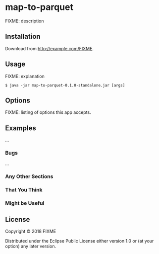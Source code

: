 # map-to-parquet

FIXME: description

## Installation

Download from http://example.com/FIXME.

## Usage

FIXME: explanation

    $ java -jar map-to-parquet-0.1.0-standalone.jar [args]

## Options

FIXME: listing of options this app accepts.

## Examples

...

### Bugs

...

### Any Other Sections
### That You Think
### Might be Useful

## License

Copyright © 2018 FIXME

Distributed under the Eclipse Public License either version 1.0 or (at
your option) any later version.
